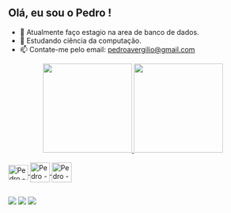 ## Olá, eu sou o Pedro ! 

- 🔭 Atualmente faço estagio na area de banco de dados.
- 🌱 Estudando ciência da computação.
- 📫 Contate-me pelo email: pedroavergilio@gmail.com

<div align="center">
  <a href="https://github.com/PedroVergilio">
  <img height="180em" src="https://github-readme-stats.vercel.app/api?username=PedroVergilio&show_icons=true&theme=dark&include_all_commits=true&count_private=true"/>
  <img height="180em" src="https://github-readme-stats.vercel.app/api/top-langs/?username=PedroVergilio&layout=compact&langs_count=7&theme=dark"/>
</div>
  
  <div style ="display: inline_block"><br>
    <img align="center" alt="Pedro - ANDs" height= "30" width= "40" src="https://cdn.jsdelivr.net/gh/devicons/devicon/icons/androidstudio/androidstudio-original.svg" />
    <img align="center" alt="Pedro - JS" heigth= "30" width= "40" src="https://cdn.jsdelivr.net/gh/devicons/devicon/icons/javascript/javascript-original.svg" />
    <img align="center" alt="Pedro - MySQL" heigth= "30" width= "40" src="https://cdn.jsdelivr.net/gh/devicons/devicon/icons/mysql/mysql-original.svg" / 
     </div>
  
 ##
  <div> 
  <a href="https://instagram.com/Drukery.png" target="_blank"><img src="https://img.shields.io/badge/-Instagram-%23E4405F?style=for-the-badge&logo=instagram&logoColor=white" target="_blank"></a>
  <a href = "mailto:pedroavergilio@gmail.com"><img src="https://img.shields.io/badge/-Gmail-%23333?style=for-the-badge&logo=gmail&logoColor=white" target="_blank"></a>
  <a href="https://www.linkedin.com/in/pedro-vergilio-b363aa18a/" target="_blank"><img src="https://img.shields.io/badge/-LinkedIn-%230077B5?style=for-the-badge&logo=linkedin&logoColor=white" target="_blank"></a> 
    
  
    
 </div>
